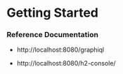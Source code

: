 # Getting Started

### Reference Documentation
 * http://localhost:8080/graphiql

 * http://localhost:8080/h2-console/

